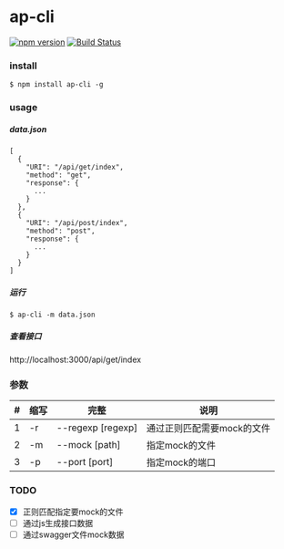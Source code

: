 # ap-cli

<!--[![NPM version](https://img.shields.io/npm/v/ap-cli.svg?style=flat)](https://www.npmjs.com/package/ap-cli)-->
[![npm version](https://badge.fury.io/js/ap-cli.svg)](http://badge.fury.io/js/ap-cli)
[![Build Status](https://travis-ci.org/PengChen96/ap-cli.svg?branch=master)](https://travis-ci.org/PengChen96/ap-cli)

### install
```
$ npm install ap-cli -g
```

### usage
##### data.json
```
[
  {
    "URI": "/api/get/index",
    "method": "get",
    "response": {
      ...
    }
  },
  {
    "URI": "/api/post/index",
    "method": "post",
    "response": {
      ...
    }
  }
]
```

##### 运行
```
$ ap-cli -m data.json
```
##### 查看接口
http://localhost:3000/api/get/index

### 参数
|#|缩写|完整|说明|
|--|----|------|------|
|1|-r|--regexp [regexp]|通过正则匹配需要mock的文件|
|2|-m|--mock [path]|指定mock的文件|
|3|-p|--port [port]|指定mock的端口|

### TODO
- [x] 正则匹配指定要mock的文件
- [ ] 通过js生成接口数据
- [ ] 通过swagger文件mock数据
